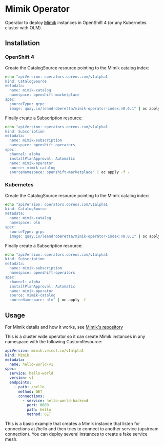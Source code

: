# Mimik Operator

Operator to deploy [Mimik](https://github.com/leandroberetta/mimik) instances in OpenShift 4 (or any Kubernetes cluster with OLM).

## Installation

### OpenShift 4

Create the CatalogSource resource pointing to the Mimik catalog index:

```bash
echo "apiVersion: operators.coreos.com/v1alpha1
kind: CatalogSource
metadata:
  name: mimik-catalog
  namespace: openshift-marketplace
spec:
  sourceType: grpc
  image: quay.io/leandroberetta/mimik-operator-index:v0.0.1" | oc apply -f -
```

Finally create a Subscription resource:

```bash
echo "apiVersion: operators.coreos.com/v1alpha1
kind: Subscription
metadata:
  name: mimik-subscription
  namespace: openshift-operators 
spec:
  channel: alpha
  installPlanApproval: Automatic
  name: mimik-operator
  source: mimik-catalog
  sourceNamespace: openshift-marketplace" | oc apply -f -
```

### Kubernetes

Create the CatalogSource resource pointing to the Mimik catalog index:

```bash
echo "apiVersion: operators.coreos.com/v1alpha1
kind: CatalogSource
metadata:
  name: mimik-catalog
  namespace: olm
spec:
  sourceType: grpc
  image: quay.io/leandroberetta/mimik-operator-index:v0.0.1" | oc apply -f -
```

Finally create a Subscription resource:

```bash
echo "apiVersion: operators.coreos.com/v1alpha1
kind: Subscription
metadata:
  name: mimik-subscription
  namespace: openshift-operators 
spec:
  channel: alpha
  installPlanApproval: Automatic
  name: mimik-operator
  source: mimik-catalog
  sourceNamespace: olm" | oc apply -f -
```

## Usage

For Mimik details and how it works, see [Mimik's repository](https://github.com/leandroberetta/mimik)

This is a cluster wide operator so it can create Mimik instances in any namespace with the following CustomResource:

```yaml
apiVersion: mimik.veicot.io/v1alpha1
kind: Mimik
metadata:
  name: hello-world-v1
spec:
  service: hello-world
  version: v1
  endpoints:
    - path: /hello
      method: GET
      connections:
        - service: hello-world-backend
          port: 8080
          path: hello
          method: GET
```

This is a basic example that creates a Mimik instance that listen for connections at /hello and then tries to connect to another service (upstream connection). You can deploy several instances to create a fake service mesh.

